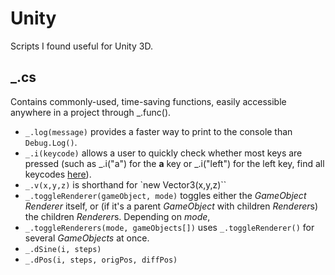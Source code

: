 # Unity
Scripts I found useful for Unity 3D.
## _.cs
Contains commonly-used, time-saving functions, easily accessible anywhere in a project through _.func().
* `_.log(message)` provides a faster way to print to the console than `Debug.Log()`.
* `_.i(keycode)` allows a user to quickly check whether most keys are pressed (such as _.i("a") for the **a** key or _.i("left") for the left key, find all keycodes [here](https://docs.unity3d.com/ScriptReference/KeyCode.html)).
* `_.v(x,y,z)` is shorthand for `new Vector3(x,y,z)``
* `_.toggleRenderer(gameObject, mode)` toggles either the *GameObject* *Renderer* itself, or (if it's a parent *GameObject* with children *Renderer*s) the children *Renderer*s. Depending on *mode*, 
* `_.toggleRenderers(mode, gameObjects[])` uses `_.toggleRenderer()` for several *GameObjects* at once.
* `_.dSine(i, steps)`
* `_.dPos(i, steps, origPos, diffPos)`

<!--stackedit_data:
eyJoaXN0b3J5IjpbLTkyMzUyNDEyMSwtMTgxMzYwODMsLTEwNT
cwMTM4ODZdfQ==
-->